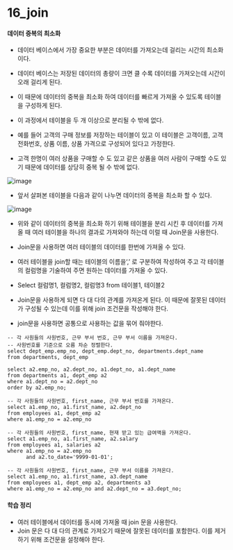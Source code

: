 # 16_join



#### 데이터 중복의 최소화

- 데이터 베이스에서 가장 중요한 부분은 데이터를 가져오는데 걸리는 시간의 최소화이다.
- 데이터 베이스는 저장된 데이터의 총량이 크면 클 수록 데이터를 가져오는데 시간이 오래 걸리게 된다.
- 이 때문에 데이터의 중복을 최소화 하여 데이터를 빠르게 가져올 수 있도록 테이블을 구성하게 된다.
- 이 과정에서 테이블을 두 개 이상으로 분리될 수 밖에 없다.



- 예를 들어 고객의 구매 정보를 저장하는 테이블이 있고 이 테이블은 고객이름, 고객 전화번호, 상품 이름, 상품 가격으로  구성되어 있다고 가정한다.
- 고객 한명이 여러 상품을 구매할 수 도 있고 같은 상품을 여러 사람이 구매할 수도 있기 때문에 데이터를 상당히 중복 될 수 밖에 없다.

![image](https://user-images.githubusercontent.com/55625864/95670631-e2b7e780-0bc8-11eb-950d-5c86712af76f.png)



- 앞서 살펴본 테이블을 다음과 같이 나누면 데이터의 중복을 최소화 할 수 있다.

![image](https://user-images.githubusercontent.com/55625864/95670654-0da23b80-0bc9-11eb-998d-f2e8d73fd6dd.png)



- 위와 같이 데이터의 중복을 최소화 하기 위해 테이블을 분리 시킨 후 데이터를 가져올 때 여러 테이블을 하나의 결과로 가져와야 하는데 이럴 때 Join문을 사용한다.
- Join문을 사용하면 여러 테이블의 데이터를 한번에 가져올 수 있다.



- 여러 테이블을 join할 때는 테이블의 이름을‘,’ 로 구분하여 작성하여 주고 각 테이블의 컬럼명을 기술하여 주면 원하는 데이터를 가져올 수 있다.
- Select 컬럼명1, 컬럼명2, 컬럼명3
  from 테이블1, 테이블2



- Join문을 사용하게 되면 다 대 다의 관계를 가져온게 된다. 이 때문에 잘못된 데이터가 구성될 수 있는데 이를 위해 join 조건문을 작성해야 한다.
- join문을 사용하면 공통으로 사용하는 값을 묶어 줘야한다.

```mysql
-- 각 사원들의 사원번호, 근무 부서 번호, 근무 부서 이름을 가져온다.
-- 사원번호를 기준으로 오름 차순 정렬한다.
select dept_emp.emp_no, dept_emp.dept_no, departments.dept_name
from departments, dept_emp

select a2.emp_no, a2.dept_no, a1.dept_no, a1.dept_name
from departments a1, dept_emp a2
where a1.dept_no = a2.dept_no
order by a2.emp_no;

-- 각 사원들의 사원번호, first_name, 근무 부서 번호를 가져온다.
select a1.emp_no, a1.first_name, a2.dept_no
from employees a1, dept_emp a2
where a1.emp_no = a2.emp_no

-- 각 사원들의 사원번호, first_name, 현재 받고 있는 급여액을 가져온다.
select a1.emp_no, a1.first_name, a2.salary
from employees a1, salaries a2
where a1.emp_no = a2.emp_no
	  and a2.to_date='9999-01-01';

-- 각 사원들의 사원번호, first_name, 근무 부서 이름를 가져온다.
select a1.emp_no, a1.first_name, a3.dept_name
from employees a1, dept_emp a2, departments a3
where a1.emp_no = a2.emp_no and a2.dept_no = a3.dept_no;

```



#### 학습 정리

- 여러 테이블에서 데이터를 동시에 가져올 때 join 문을 사용한다.
- Join 문은 다 대 다의 관계로 가져오기 때문에 잘못된 데이터를 포함한다. 이를 제거하기 위해 조건문을 설정해야 한다.